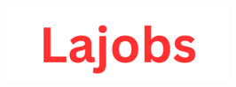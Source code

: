 <p align="center">
  <img width="400" src="public/Lajobs-logo-readme.png" alt="Larajobs Logo">
</p>
